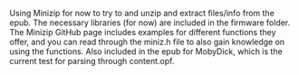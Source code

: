 Using Minizip for now to try to and unzip and extract files/info from the epub. The necessary libraries (for now) are included in the firmware folder. The Minizip GitHub page includes examples for different functions they offer, and you can read through the miniz.h file to also gain knowledge on using the functions. Also included in the epub for MobyDick, which is the current test for parsing through content.opf.

